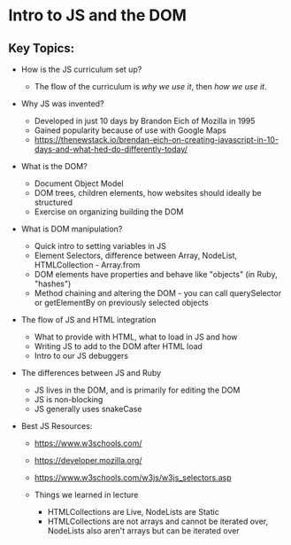 # Intro to JS and the DOM

## Key Topics:

* How is the JS curriculum set up?
  * The flow of the curriculum is _why we use it_, then _how we use it_.

* Why JS was invented?
  * Developed in just 10 days by Brandon Eich of Mozilla in 1995
  * Gained popularity because of use with Google Maps
  - https://thenewstack.io/brendan-eich-on-creating-javascript-in-10-days-and-what-hed-do-differently-today/

* What is the DOM?
  * Document Object Model
  * DOM trees, children elements, how websites should ideally be structured
  * Exercise on organizing building the DOM

* What is DOM manipulation?
  * Quick intro to setting variables in JS
  * Element Selectors, difference between Array, NodeList, HTMLCollection - Array.from
  * DOM elements have properties and behave like "objects" (in Ruby, "hashes")
  * Method chaining and altering the DOM - you can call querySelector or getElementBy on previously selected objects

* The flow of JS and HTML integration
  * What to provide with HTML, what to load in JS and how
  * Writing JS to add to the DOM after HTML load
  * Intro to our JS debuggers

* The differences between JS and Ruby
  * JS lives in the DOM, and is primarily for editing the DOM
  * JS is non-blocking
  * JS generally uses snakeCase

* Best JS Resources:
  * https://www.w3schools.com/
  * https://developer.mozilla.org/
  * https://www.w3schools.com/w3js/w3js_selectors.asp

  * Things we learned in lecture 
    * HTMLCollections are Live, NodeLists are Static
    * HTMLCollections are not arrays and cannot be iterated over, NodeLists also aren't arrays but can be iterated over
